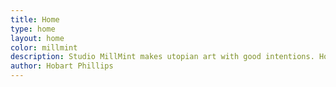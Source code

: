 ```yaml
---
title: Home
type: home
layout: home
color: millmint
description: Studio MillMint makes utopian art with good intentions. Home of the Vekllei storytelling project.
author: Hobart Phillips
---
```

